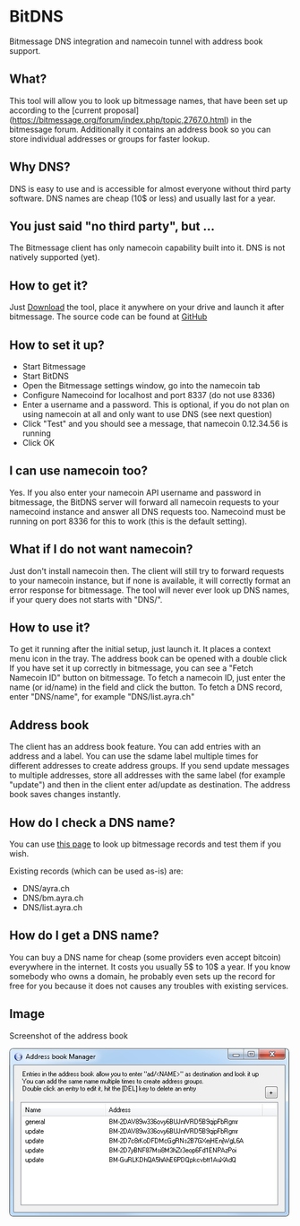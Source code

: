 # BitDNS
Bitmessage DNS integration and namecoin tunnel with address book support.

## What?
This tool will allow you to look up bitmessage names, that have been set up according to the [current proposal] (https://bitmessage.org/forum/index.php/topic,2767.0.html) in the bitmessage forum. Additionally it contains an address book so you can store individual addresses or groups for faster lookup.

## Why DNS?
DNS is easy to use and is accessible for almost everyone without third party software. DNS names are cheap (10$ or less) and usually last for a year.

## You just said "no third party", but ...
The Bitmessage client has only namecoin capability built into it. DNS is not natively supported (yet).

## How to get it?
Just [Download](https://bitmessage.ch/BitDNS.exe) the tool, place it anywhere on your drive and launch it after bitmessage. The source code can be found at [GitHub](https://github.com/AyrA/BitDNS)

## How to set it up?
* Start Bitmessage
* Start BitDNS
* Open the Bitmessage settings window, go into the namecoin tab
* Configure Namecoind for localhost and port 8337 (do not use 8336)
* Enter a username and a password. This is optional, if you do not plan on using namecoin at all and only want to use DNS (see next question)
* Click "Test" and you should see a message, that namecoin 0.12.34.56 is running
* Click OK

## I can use namecoin too?
Yes. If you also enter your namecoin API username and password in bitmessage, the BitDNS server will forward all namecoin requests to your namecoind instance and answer all DNS requests too. Namecoind must be running on port 8336 for this to work (this is the default setting).

## What if I do not want namecoin?
Just don't install namecoin then. The client will still try to forward requests to your namecoin instance, but if none is available, it will correctly format an error response for bitmessage. The tool will never ever look up DNS names, if your query does not starts with "DNS/".

## How to use it?
To get it running after the initial setup, just launch it. It places a context menu icon in the tray. The address book can be opened with a double click
If you have set it up correctly in bitmessage, you can see a "Fetch Namecoin ID" button on bitmessage.
To fetch a namecoin ID, just enter the name (or id/name) in the field and click the button. To fetch a DNS record, enter "DNS/name", for example "DNS/list.ayra.ch"

## Address book
The client has an address book feature. You can add entries with an address and a label. You can use the sdame label multiple times for different addresses to create address groups. If you send update messages to multiple addresses, store all addresses with the same label (for example "update") and then in the client enter ad/update as destination.
The address book saves changes instantly.

## How do I check a DNS name?
You can use [this page](http://home.ayra.ch/dns.php?DNS=list.ayra.ch) to look up bitmessage records and test them if you wish.

Existing records (which can be used as-is) are:
* DNS/ayra.ch
* DNS/bm.ayra.ch
* DNS/list.ayra.ch

## How do I get a DNS name?
You can buy a DNS name for cheap (some providers even accept bitcoin) everywhere in the internet. It costs you usually 5$ to 10$ a year.
If you know somebody who owns a domain, he probably even sets up the record for free for you because it does not causes any troubles with existing services.

## Image
Screenshot of the address book

![BM Config](https://github.com/AyrA/BitDNS/blob/master/screen.png)
